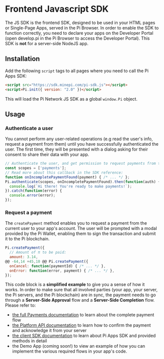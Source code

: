  # Frontend Javascript SDK
 The JS SDK is the frontend SDK, designed to be used in your HTML pages or Single-Page Apps, served in the Pi Browser.
 In order to enable the SDK to function correctly, you need to declare your apps on the Developer Portal (open
 develop.pi in the Pi Browser to access the Developer Portal).
 This SDK is **not** for a server-side NodeJS app.
 ## Installation
 Add the following `script` tags to all pages where you need to call the Pi Apps SDK:
 ```html
 <script src="https://sdk.minepi.com/pi-sdk.js"></script>
 <script>Pi.init({ version: "2.0" })</script>
 ```
 This will load the Pi Network JS SDK as a global `window.Pi` object.
 ## Usage
 ### Authenticate a user
 You cannot perform any user-related operations (e.g read the user's info, request a payment from them) until you
 have successfully authenticated the user. The first time, they will be presented with a dialog asking for
 their consent to share their data with your app.
 ```javascript
 // Authenticate the user, and get permission to request payments from them:
 const scopes = ['payments'];
 // Read more about this callback in the SDK reference:
 function onIncompletePaymentFound(payment) { /* ... */ };
 Pi.authenticate(scopes, onIncompletePaymentFound).then(function(auth) {
   console.log(`Hi there! You're ready to make payments!`);
 }).catch(function(error) {
   console.error(error);
 });
 ```
 ### Request a payment
 The `createPayment` method enables you to request a payment from the current user to your app's account.
 The user will be prompted with a modal provided by the Pi Wallet, enabling them to sign the
 transaction and submit it to the Pi blockchain.
 ```javascript
 Pi.createPayment({
   // Amount of π to be paid:
   amount: 3.14,
 @@ -64,14 +45,10 @@ Pi.createPayment({
   onCancel: function(paymentId) { /* ... */ },
   onError: function(error, payment) { /* ... */ },
 });
 ```
 This code block is a **simplified example** to give you a sense of how it works.
 In order to make sure that all involved parties (your app, your server, the Pi servers, and the Pi blockchain) are in sync,
 the payment needs to go through a **Server-Side Approval** flow and a **Server-Side Completion** flow.
 Please refer to:
  * [the full Payments documentation](./payments.md) to learn about the complete payment flow
  * [the Platform API documentation](./platform_API.md) to learn how to confirm the payment and acknowledge it from your
   server
 * [the client SDK documentation](./SDK_reference.md) to learn about Pi Apps SDK and provided methods in detail
 * the Demo App (coming soon!) to view an example of how you can implement the various required flows in your app's code.
